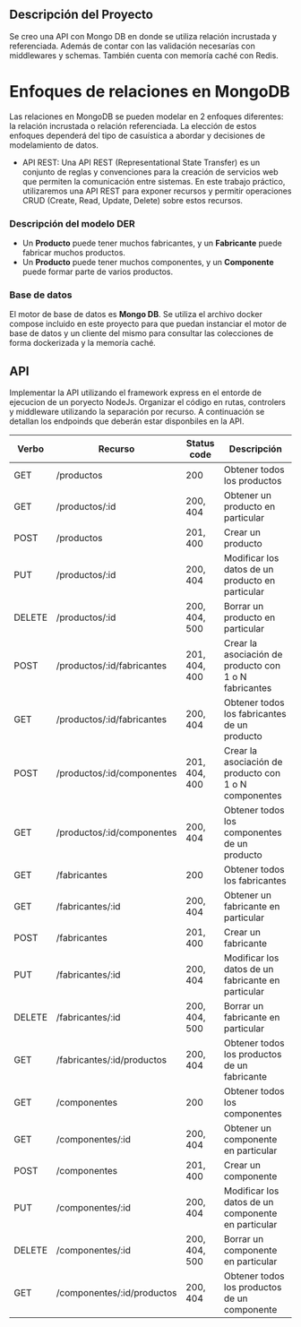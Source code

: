 ## Descripción del Proyecto

Se creo una API con Mongo DB en donde se utiliza relación incrustada y referenciada. Además de contar con las validación necesarías con middlewares y schemas. También cuenta con memoría caché con Redis.

# Enfoques de relaciones en MongoDB

Las relaciones en MongoDB se pueden modelar en 2 enfoques diferentes: la relación incrustada o relación referenciada. La elección de estos enfoques dependerá del tipo de casuística a abordar y decisiones de modelamiento de datos.


- API REST:
  Una API REST (Representational State Transfer) es un conjunto de reglas y convenciones para la creación de servicios web que permiten la comunicación entre sistemas. En este trabajo práctico, utilizaremos una API REST para exponer recursos y permitir operaciones CRUD (Create, Read, Update, Delete) sobre estos recursos.



### Descripción del modelo DER

- Un **Producto** puede tener muchos fabricantes, y un **Fabricante** puede fabricar muchos productos.
- Un **Producto** puede tener muchos componentes, y un **Componente** puede formar parte de varios productos.

### Base de datos

El motor de base de datos es **Mongo DB**. Se utiliza el archivo docker compose incluido en este proyecto para que puedan instanciar el motor de base de datos y un cliente del mismo para consultar las colecciones de forma dockerizada y la memoría caché.



## API

Implementar la API utilizando el framework express en el entorde de ejecucion de un poryecto NodeJs. Organizar el código en rutas, controlers y middleware utilizando la separación por recurso. A continuación se detallan los endpoinds que deberán estar disponbiles en la API.

| Verbo  | Recurso                    | Status code   | Descripción                                           |
| ------ | -------------------------- | ------------- | ----------------------------------------------------- |
| GET    | /productos                 | 200           | Obtener todos los productos                           |
| GET    | /productos/:id             | 200, 404      | Obtener un producto en particular                     |
| POST   | /productos                 | 201, 400      | Crear un producto                                     |
| PUT    | /productos/:id             | 200, 404      | Modificar los datos de un producto en particular      |
| DELETE | /productos/:id             | 200, 404, 500 | Borrar un producto en particular                      |
| POST   | /productos/:id/fabricantes | 201, 404, 400 | Crear la asociación de producto con 1 o N fabricantes |
| GET    | /productos/:id/fabricantes | 200, 404      | Obtener todos los fabricantes de un producto          |
| POST   | /productos/:id/componentes | 201, 404, 400 | Crear la asociación de producto con 1 o N componentes |
| GET    | /productos/:id/componentes | 200, 404      | Obtener todos los componentes de un producto          |
| GET    | /fabricantes               | 200           | Obtener todos los fabricantes                         |
| GET    | /fabricantes/:id           | 200, 404      | Obtener un fabricante en particular                   |
| POST   | /fabricantes               | 201, 400      | Crear un fabricante                                   |
| PUT    | /fabricantes/:id           | 200, 404      | Modificar los datos de un fabricante en particular    |
| DELETE | /fabricantes/:id           | 200, 404, 500 | Borrar un fabricante en particular                    |
| GET    | /fabricantes/:id/productos | 200, 404      | Obtener todos los productos de un fabricante          |
| GET    | /componentes               | 200           | Obtener todos los componentes                         |
| GET    | /componentes/:id           | 200, 404      | Obtener un componente en particular                   |
| POST   | /componentes               | 201, 400      | Crear un componente                                   |
| PUT    | /componentes/:id           | 200, 404      | Modificar los datos de un componente en particular    |
| DELETE | /componentes/:id           | 200, 404, 500 | Borrar un componente en particular                    |
| GET    | /componentes/:id/productos | 200, 404      | Obtener todos los productos de un componente          |

